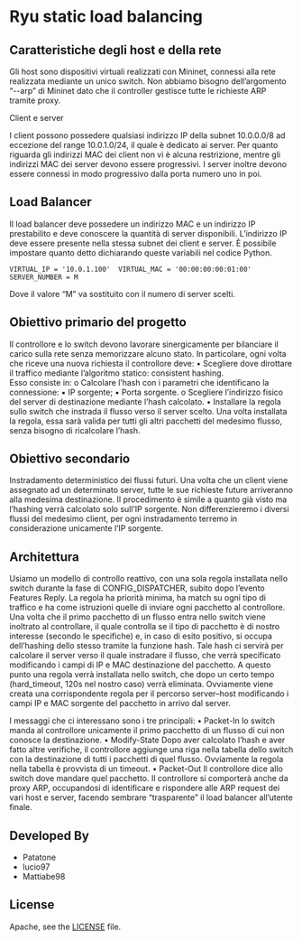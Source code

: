 # Ryu static load balancing

## Caratteristiche degli host e della rete 

Gli host sono dispositivi virtuali realizzati con Mininet, connessi alla rete realizzata mediante un unico 
switch. Non abbiamo bisogno dell’argomento “--arp” di Mininet dato che il controller gestisce tutte le 
richieste ARP tramite proxy.

Client e server 

I client possono possedere qualsiasi indirizzo IP della subnet 10.0.0.0/8 ad eccezione del range 10.0.1.0/24, 
il quale è dedicato ai server. 
Per quanto riguarda gli indirizzi MAC dei client non vi è alcuna restrizione, mentre gli indirizzi MAC dei 
server devono essere progressivi. I server inoltre devono essere connessi in modo progressivo dalla porta 
numero uno in poi. 

## Load Balancer 

Il load balancer deve possedere un indirizzo MAC e un indirizzo IP prestabilito e deve conoscere la quantità 
di server disponibili. L’indirizzo IP deve essere presente nella stessa subnet dei client e server. 
È possibile impostare quanto detto dichiarando queste variabili nel codice Python. 

``VIRTUAL_IP = '10.0.1.100' 
VIRTUAL_MAC = '00:00:00:00:01:00' 
SERVER_NUMBER = M ``

Dove il valore “M” va sostituito con il numero di server scelti. 

## Obiettivo primario del progetto 
Il controllore e lo switch devono lavorare sinergicamente per bilanciare il carico sulla rete senza 
memorizzare alcuno stato. 
In particolare, ogni volta che riceve una nuova richiesta il controllore deve: 
• Scegliere dove dirottare il traffico mediante l’algoritmo statico: consistent hashing.  
Esso consiste in: 
o Calcolare l’hash con i parametri che identificano la connessione: 
▪ IP sorgente; 
▪ Porta sorgente. 
o Scegliere l’indirizzo fisico del server di destinazione mediante l’hash calcolato. 
• Installare la regola sullo switch che instrada il flusso verso il server scelto. 
Una volta installata la regola, essa sarà valida per tutti gli altri pacchetti del medesimo flusso, senza 
bisogno di ricalcolare l’hash. 

## Obiettivo secondario  
Instradamento deterministico dei flussi futuri. Una volta che un client viene assegnato ad un determinato 
server, tutte le sue richieste future arriveranno alla medesima destinazione. 
Il procedimento è simile a quanto già visto ma l’hashing verrà calcolato solo sull’IP sorgente. Non 
differenzieremo i diversi flussi del medesimo client, per ogni instradamento terremo in considerazione 
unicamente l’IP sorgente. 


## Architettura 
Usiamo un modello di controllo reattivo, con una sola regola installata nello switch durante la fase di 
CONFIG_DISPATCHER, subito dopo l’evento Features Reply. La regola ha priorità minima, ha match su ogni 
tipo di traffico e ha come istruzioni quelle di inviare ogni pacchetto al controllore. 
Una volta che il primo pacchetto di un flusso entra nello switch viene inoltrato al controllare, il quale 
controlla se il tipo di pacchetto è di nostro interesse (secondo le specifiche) e, in caso di esito positivo, si 
occupa dell’hashing dello stesso tramite la funzione hash. 
Tale hash ci servirà per calcolare il server verso il quale instradare il flusso, che verrà specificato 
modificando i campi di IP e MAC destinazione del pacchetto. 
A questo punto una regola verrà installata nello switch, che dopo un certo tempo (hard_timeout, 120s nel 
nostro caso) verrà eliminata. 
Ovviamente viene creata una corrispondente regola per il percorso server–host modificando i campi IP e 
MAC sorgente del pacchetto in arrivo dal server. 

I messaggi che ci interessano sono i tre principali: 
• Packet-In 
lo switch manda al controllore unicamente il primo pacchetto di un flusso di cui non conosce la 
destinazione. 
• Modify-State 
Dopo aver calcolato l’hash e aver fatto altre verifiche, il controllore aggiunge una riga nella tabella 
dello switch con la destinazione di tutti i pacchetti di quel flusso. Ovviamente la regola nella tabella 
è provvista di un timeout. 
• Packet-Out 
Il controllore dice allo switch dove mandare quel pacchetto. 
Il controllore si comporterà anche da proxy ARP, occupandosi di identificare e rispondere alle ARP request 
dei vari host e server, facendo sembrare “trasparente” il load balancer all’utente finale. 


## Developed By

* Patatone
* lucio97
* Mattiabe98

## License

Apache, see the [LICENSE](LICENSE) file.
